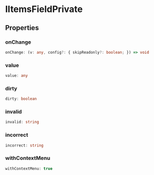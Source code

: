 # IItemsFieldPrivate

## Properties

### onChange

```ts
onChange: (v: any, config?: { skipReadonly?: boolean; }) => void
```

### value

```ts
value: any
```

### dirty

```ts
dirty: boolean
```

### invalid

```ts
invalid: string
```

### incorrect

```ts
incorrect: string
```

### withContextMenu

```ts
withContextMenu: true
```
